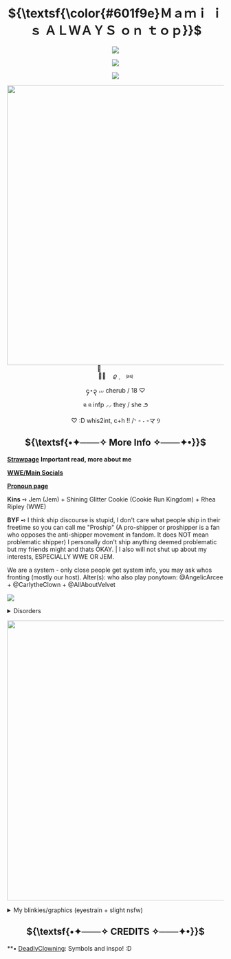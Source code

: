 <h1 strong align="center"> 
 ${\textsf{\color{#601f9e}Ｍａｍｉ ｉｓ ＡＬＷＡＹＳ ｏｎ ｔｏｐ}}$ 
</h1> 

<p align="center">
  <img src="https://komarev.com/ghpvc/?username=PrettyCherub&color=000000&style=plasic&label=Angels">

  <p align="center">
  <img src="https://64.media.tumblr.com/1eb82c5af73dd48cafdb6e9b6ac3a534/690d50e81101c8c1-73/s250x400/1619b0c03e7e4cce6e4ed534cbf0413c32c6a3c0.gifv">
 <p align="center">
  <img src="https://64.media.tumblr.com/5c5edfa89a3400c9fd1b9396945fc936/c63e1dc9eaba14b0-c8/s250x400/50f0582a2418400278d2cd2e83ed00c9d5bb5022.gifv">

 <p align="center">
 <img width="650" src="https://64.media.tumblr.com/724880e683099141d33f0f5d35c018ec/c32f8bf6cc6cb890-54/s1280x1920/90da6197462d6f3eb60b77ce6718bedafc3b7ff4.pnj"
 </p>

<p align="center">
︵ֺ︵     ㅤ𝜚        ۪    ⠀ ⪩⪨
<p align="center">
၄⋆၃  ៸៸៸ cherub / 18 ♡
<p align="center">
  ฅ ฅ    infp ⸝⸝ they / she  ౨ 
<p align="center">
          ♡ :D whis2int, c+h !! /ᐠ - ˕ -マ Ⳋ

<h2 strong align="center"> 
 ${\textsf{•✦───✧ More Info ✧───✦•}}$ 
</h2> 
 
<a href="https://cherubponytown.straw.page/">**Strawpage**</a> **Important read, more about me**

<a href="https://linktr.ee/cherubcommentates">**WWE/Main Socials**</a>

<a href="https://en.pronouns.page/@PrettyCherub">**Pronoun page**</a>

**Kins** ➺ Jem  (Jem) + Shining Glitter Cookie (Cookie Run Kingdom) + Rhea Ripley (WWE)

**BYF** ➺ I think ship discourse is stupid, I don't care what people ship in their freetime so you can call me "Proship" (A pro-shipper or proshipper is a fan who opposes the anti-shipper movement in fandom. It does NOT mean problematic shipper) I personally don't ship anything deemed problematic but my friends might and thats OKAY. | I also will not shut up about my interests, ESPECIALLY WWE OR JEM.

We are a system - only close people get system info, you may ask whos fronting (mostly our host). Alter(s): who also play ponytown: @AngelicArcee + @CarlytheClown + @AllAboutVelvet

![](https://64.media.tumblr.com/9cc184e0997e8a4e23952f883fa27eca/23530734176aa383-1e/s250x400/3cb9f46a6c128c4a7b14fc7bcab9896a7399d127.pnj) 

<details> 
  <summary>Disorders</summary>  

 MDD + GAD + OSDD + POTS + ADHD
 
![](https://64.media.tumblr.com/72ae63282f1f0e67cd2c371f4ff1da25/a20122e278b4ecb6-93/s250x400/cedbd9e908ebfe6cfd4e9a719595b585ca64321d.gifv) 
![](https://64.media.tumblr.com/fbe8066fc817a0706409e684003b71d9/cfda3078bde036fa-b8/s250x400/409248320017354ccd4f7da91ad5b00677615225.gifv) 
![](https://64.media.tumblr.com/ada64f191c67a796654e5e1d72fda9dc/4ce41699b051c695-53/s250x400/2552362001dd77d180a3a53e4f97188bbfcfbcbc.gifv) 
![](https://64.media.tumblr.com/75c049b12ee99eca2f5c1413071ffe22/6521b4de6f9ba744-ba/s250x400/b65421f76e4604b5e683e41011692888784551b4.gifv) 
![](https://64.media.tumblr.com/e3c5b1a644030aca360f9e25cb575971/6521b4de6f9ba744-52/s250x400/62c88e15b2cad7f718a25aec8e313ef76df11d13.gifv) 
![](https://64.media.tumblr.com/92579559af11129b7c54a48444f892e4/6521b4de6f9ba744-95/s250x400/718b680ab44239b85a8e697ccf3ac4f9db57ecd7.gifv)  
![](https://64.media.tumblr.com/fb7ffa5e02c80d3591fbe5e07fc51fbc/1690b504fcbc8338-61/s250x400/2d7e06c838fc1b34810a842a49fb4dd98f7b1663.gifv) 
![](https://file.garden/aLcUmNZBvTGYyXJl/adhdswag.gif) 
![](https://file.garden/aLcUmNZBvTGYyXJl/anxietyhaver.gif) 
![](https://file.garden/aLcUmNZBvTGYyXJl/livewithchronicpainblinkie.gif)
![](https://file.garden/aLcUmNZBvTGYyXJl/hypermobilityblinkie.gif)
![](https://file.garden/aLcUmNZBvTGYyXJl/alwayssickblinkie.gif)
![]()
![]()
![]()
![]()
![]()
![]()
</details>

</p>


 <p align="center">
 <img width="650" src="https://64.media.tumblr.com/51c903540f2128bac96f3a1a1aaf2d01/ceb409fe516d3f86-23/s500x750/1c7466e0e764f6f16c44617084a688c814641723.pnj"
 </p>


<details> 
  <summary>My blinkies/graphics (eyestrain + slight nsfw)</summary>  

**Blinkies:**

![](https://64.media.tumblr.com/8dfc7ea1189c42c7e12289af3155faeb/2a25a5e1abd64440-6b/s250x400/fcdcb3167863c1238654d004c09b35bc8c32eea9.gifv) 
![](https://64.media.tumblr.com/3766ae7deafc12bf6f17538f099bdf90/2a25a5e1abd64440-e8/s250x400/e61715d23aa7e14b7a126050512c93d9eb6b0a3e.gifv) 
![](https://64.media.tumblr.com/aba44bbaa14c7fcc17db6a3fd60d494a/2a25a5e1abd64440-79/s250x400/670db98c745ddc23d49747824418477fd51fe7c6.gifv) 
![](https://64.media.tumblr.com/67e0be2443a0da158ef87767db9da29c/244fdab6b045e016-88/s250x400/527d441b38e521deefd885826d73df766f6ae5a7.gifv)
![](https://64.media.tumblr.com/64fae936af6ee1adf5c6f760d7f77093/244fdab6b045e016-05/s250x400/5d507d6c326050e9161067a36a95f681fd6b43ff.gifv)
![](https://64.media.tumblr.com/ff9eff46221dbb64628a0fb80a54ecac/244fdab6b045e016-d1/s250x400/b521630f67d67c2f1756331f0a33a7704eab01e3.gifv)
![](https://64.media.tumblr.com/ef2487308c3ff8ae5b2bc7fd1a4ae8e5/244fdab6b045e016-57/s250x400/6a7804d7e3d4004420c373cbbd5d34a63cc36922.gifv)
![](https://64.media.tumblr.com/77dbcc6ee47c37f33b8d33757a06afe2/244fdab6b045e016-59/s250x400/192c2eef91e10336b9239eab29cdf053994b07dd.gifv)
![](https://64.media.tumblr.com/2b4d566ddf8d9752d5a59a161723146f/e00fb671dc1925c4-af/s250x400/9257524dfb4cdf35023b1c70774a1417acc07be6.gifv)
![](https://64.media.tumblr.com/89186db978b1dcb470f943b6e8006389/1bc702f029e36231-b9/s250x400/f26d4409168c78e4e0742cae0f9dad5a4647e8e8.gifv)
![](https://64.media.tumblr.com/a0deed3dd588bdc056d0d995bc465408/b035b516dc88dd13-5d/s250x400/c2966406ec849fe7f4d0de99e9a508fa6d34694c.gifv)
![](https://64.media.tumblr.com/f9a52a353a883d7aedf3b4d3840b7a4b/b035b516dc88dd13-64/s250x400/85374c68a4833149b5acdd68fdb31e126fb0f036.gifv)
![](https://64.media.tumblr.com/ffffdb0ba0a3d0a13591c104592ef139/7e84b72b5ba10300-c9/s250x400/5840bf937f5b477514b1961883cf65a3a75fb246.gifv)
![](https://64.media.tumblr.com/9ca1fb383576f71f1f689c55ea829eb4/7e84b72b5ba10300-b2/s250x400/9b78fdefd6ca02382bcef4a43b4e72c86ba62c3e.gifv)
![](https://64.media.tumblr.com/b6763e30009f0f1db64d94b59c35c3f9/3a1e4d35fa316b52-fe/s400x600/ad119b0dfe46f26b72d028ac782c3839b1e6caed.gifv)
![](https://64.media.tumblr.com/f8a822b6a0d0936862591e0524b45b9e/36184a6c267f36ba-5c/s250x400/8c2b8801f42cf663cb9c342f43bd1d955f8098ac.gifv)
![](https://64.media.tumblr.com/20bc5294ba90f7d341962ff54092dab7/36184a6c267f36ba-d8/s250x400/47391d5a97ef250da0380fa3f9fec06cced9fab7.gifv)
![](https://64.media.tumblr.com/d82a9cdd8fd9414f1b709a8bbea1ed9e/36184a6c267f36ba-c8/s250x400/bdd828cd0ad0b6064764d64357854c2c10e2a6d0.gifv)
![](https://64.media.tumblr.com/7ea7b5ba348fb29ddd42b1bf2bc9c865/36184a6c267f36ba-d8/s250x400/063707eeb7f0acf5aa351e6c94c3f21466f713af.gifv)
![](https://64.media.tumblr.com/3bfcd45b6d38d0d18b58008d6fa3c2d8/66f8bee48421ca35-f1/s250x400/3c535ac1061eca7bdf74dc1b29ffd13514a861c4.gifv)
![](https://64.media.tumblr.com/bb9a23771268a23a8ff872481c841e26/66f8bee48421ca35-71/s250x400/7bbcf887fbe0295322b71919e2e85902fa695291.gifv)
![](https://64.media.tumblr.com/2590d3fc0c6e24b89ab6dd9a75f3d83b/66f8bee48421ca35-42/s250x400/fd268bc835aba4bd6736b3b7f5c9fd586fefd212.gifv)
![](https://64.media.tumblr.com/8d2ad943b2b386c742d77459ed7e836b/6ad1ec31bad5887a-16/s250x400/821c60c89663b0756e0381e53c9019c402b10ebf.gifv)
![](https://64.media.tumblr.com/c8f0ef3e0babdc578632ae5b0c2173d9/6ad1ec31bad5887a-bb/s250x400/8451f509e468205f116d8faef2b72f88ea793094.webp)
![](https://64.media.tumblr.com/6f4975d816542ff797fe0c5007cc5771/6ad1ec31bad5887a-f3/s250x400/689d6c33a1fff6093b305084de31aefee44f9728.gifv)
![](https://64.media.tumblr.com/425ce5a67cb585ab866cea59735dfe8a/1fb39223b20e4f22-e8/s250x400/bdffd5a7f08cbefd029c8b81a78de8f75195eb6c.gifv)
![](https://64.media.tumblr.com/b8e11fc858177931d79d3a141bef9c91/e24aea302e062a10-9b/s250x400/cda5489e2b42a8b0a5492bf84b22610fc425ef92.gifv)
![](https://64.media.tumblr.com/e9a5266fb438bba0a1e7b64ee86a0e32/e24aea302e062a10-5b/s250x400/04dfab7ec354802ce4369191ef8a0676db506390.webp)
![](https://64.media.tumblr.com/524a7032e32d19c48cafe837bb8d3ac3/1a0bd8a997af9343-b3/s250x400/55fe3af549ca3a64f8700b6b712e98e2cd2fbe44.gifv)
![](https://64.media.tumblr.com/de129f56314ba7465ea4cc16374a8723/53b28a880a29cd42-4d/s250x400/f771e840964c4efd3848d28d8c57436d690afd19.gifv)
![](https://64.media.tumblr.com/4e7ee764907a99910a8313e6a3f3a298/69f580ddf05489ed-4f/s250x400/08ab8291f87ba7e63d2715223cf62c3187b99190.gifv)
![](https://64.media.tumblr.com/da8a830e417e1861a9899ec701f6267b/6af461a3f6e93104-44/s250x400/5754183e44033d8c8e9b61f192a69fba16eca7f3.gifv)
![](https://64.media.tumblr.com/da11596fbdca1a1a8b859733c2b4f312/e69ada103ddfcdc2-6a/s250x400/879437f281fea60f713062076c1ee44b80e96344.gifv)
![](https://64.media.tumblr.com/ed3cb0c560a6884583150ccf849ca2e6/0ca0ef7554fde89c-ee/s250x400/01bd75acdecb619376f0b2ffcef35fa8edc3435b.gifv)
![](https://64.media.tumblr.com/28d86c2cf80c659a7a8730414284ddd9/b8f84ff8a1d07556-81/s250x400/796bf8cad1f392830c1840b3d8c7dd825f88c6d5.gifv)
![](https://64.media.tumblr.com/b9bdb471d03292a7f76ca411868eaffb/b8f84ff8a1d07556-21/s250x400/b1f77c8b0d764f7d044a4fb92666867edf3218f5.gifv)
![](https://64.media.tumblr.com/0d1f9da85f9a5024f0de3fc2475156ae/defe983bdf815818-f6/s250x400/0e904a5a0aed1d67a31c0823b47fcb35c1aa9457.gifv)
![](https://64.media.tumblr.com/dedca112aba14c8ae9aab2baf077678f/defe983bdf815818-b8/s250x400/d4e7b364e0e1f2ac49a185fc34ca69d6481553a3.gifv)
![](https://64.media.tumblr.com/7dd5bc449bb5c52491af5457f381f842/055b6239baca094c-1a/s250x400/09ef9c9e68a62c008d660d6f1fc71e0ceab9e803.gifv)
![](https://64.media.tumblr.com/4d8b3ad7ea3ab4193b03938bd7efd483/055b6239baca094c-06/s250x400/a779691b3cbb159c16b57be6f1fc489a10c9f61b.webp)
![](https://64.media.tumblr.com/d2651a14e06fde7c3a8c69b54dbd4f20/712e794bff568974-bf/s250x400/359b9103c5410ce6e64bdb417d746be8c95bc9f8.webp)
![](https://64.media.tumblr.com/2ce592f5601090ef68fa20f4b41921f3/b4f3a731a7a10fbe-23/s250x400/216858a2cc539ad07ba15a3eec357229b02b2e5c.gifv)
![](https://64.media.tumblr.com/80aa28c0ab274db80e04e6efe417bddf/f3c940fb67b26e9a-9c/s250x400/0f6d6ce8babec6d1c438373d5ec4e61fa5a3ed91.gifv)
![](https://64.media.tumblr.com/10afed8a74a8db0f04de3362ab04e498/7d6d7c3f46f65b6f-90/s250x400/765bba868de8fe08bc819939ac059086fe26d9d6.gifv)
![](https://64.media.tumblr.com/e74182c9426bb79d03dfa88b33ca6a3e/b6710d504bda2ee3-76/s250x400/efac625a4878a406747082ef695bd481c642e7ea.gifv)
![](https://adriansblinkiecollection.neocities.org/d1.gif)
![](https://adriansblinkiecollection.neocities.org/d6.gif)
![](https://adriansblinkiecollection.neocities.org/d58.gif)
![](https://adriansblinkiecollection.neocities.org/d97.gif)
![](https://adriansblinkiecollection.neocities.org/e62.gif)
![](https://adriansblinkiecollection.neocities.org/v74.gif)
![](https://adriansblinkiecollection.neocities.org/f58.gif)
![](https://adriansblinkiecollection.neocities.org/g23.gif)
![](https://adriansblinkiecollection.neocities.org/g13.gif)
![](https://adriansblinkiecollection.neocities.org/g100.gif)
![](https://adriansblinkiecollection.neocities.org/g126.gif)
![](https://adriansblinkiecollection.neocities.org/z45.gif)
![](https://adriansblinkiecollection.neocities.org/51.gif)
![](https://adriansblinkiecollection.neocities.org/39.gif)
![](https://adriansblinkiecollection.neocities.org/52.gif)
![](https://plasticdino.net/blinkie/sanrioblinkie.gif)
![](https://plasticdino.net/blinkie/internet-princess.gif)
![](https://plasticdino.net/blinkie/twinkle.gif)
![](https://plasticdino.net/blinkie/solike.gif)
![](https://plasticdino.net/blinkie/oreo.gif)
![](https://plasticdino.net/blinkie/coloursdontrun.gif)
![](https://plasticdino.net/blinkie/angel%20kitty.gif)
![](https://plasticdino.net/blinkie/34.gif)
![](https://plasticdino.net/blinkie/uncool.gif)
![](https://plasticdino.net/blinkie/wormblink.gif)
![](https://64.media.tumblr.com/825b9f10b4b299c29fae2a0e2b9fdfd6/8976aed58605480c-49/s250x400/149f0ac5be4293f96334ddd6696decab0773f1f4.pnj)
![](https://external-media.spacehey.net/media/s5TD1IcwAdARbpL8gOW-v1AocYU4Z-1sa44UlwpvCBNE=/https://i.ibb.co/1TrXKdS/1560774m1slaieim7.gif)
![](https://external-media.spacehey.net/media/sQTfVcRL0RroXupWSjXc2mKigaTuY9xRPoQaGPuOtWO8=/https://i.ibb.co/DKMrmQS/1608188zabmdwl4g2.gif)
![](https://file.garden/aLcUmNZBvTGYyXJl/Transformers1blinkie.gif)
![](https://file.garden/aLcUmNZBvTGYyXJl/Barbieblinkie.gif)
![](https://file.garden/aLcUmNZBvTGYyXJl/Horror.gif)
![](https://file.garden/aLcUmNZBvTGYyXJl/Analoghorrorblinkie.gif)
![](https://file.garden/aLcUmNZBvTGYyXJl/pyschologicalhorrorblinkie.gif)
![](https://file.garden/aLcUmNZBvTGYyXJl/foundfootageblinkie.gif)
![](https://file.garden/aLcUmNZBvTGYyXJl/demigirlblinkie.gif)
![](https://file.garden/aLcUmNZBvTGYyXJl/antistupidityblinkie.gif)
![](https://file.garden/aLcUmNZBvTGYyXJl/proudtobeafreakblinkie.gif)
![](https://file.garden/aLcUmNZBvTGYyXJl/allmurderblinkie.gif)
![](https://file.garden/aLcUmNZBvTGYyXJl/creepycrawlyblinkie.gif)
![](https://file.garden/aLcUmNZBvTGYyXJl/sometimesipurrblinkie.gif)
![](https://file.garden/aLcUmNZBvTGYyXJl/ipopbubblewrapblinkie.gif)
![](https://file.garden/aLcUmNZBvTGYyXJl/catpersongif.gif)
![](https://file.garden/aLcUmNZBvTGYyXJl/moonbeamsandstardustblinkie.gif)
![](https://file.garden/aLcUmNZBvTGYyXJl/yourworstenemyblinkie.gif)
![](https://file.garden/aLcUmNZBvTGYyXJl/igazeatstarsblinkie.gif)
![](https://file.garden/aLcUmNZBvTGYyXJl/i%3C3toxicmold.gif)
![](https://file.garden/aLcUmNZBvTGYyXJl/myvoicesdontlikeyoublinkie.gif)
![](https://file.garden/aLcUmNZBvTGYyXJl/scienceloverblinkie.gif)
![](https://file.garden/aLcUmNZBvTGYyXJl/isaymeowblinkie.gif)
![](https://file.garden/aLcUmNZBvTGYyXJl/vampireloverblinkie.gif)
![](https://file.garden/aLcUmNZBvTGYyXJl/i%3C3vampires.gif)
![](https://file.garden/aLcUmNZBvTGYyXJl/dreamcatchingblinkie.gif)
![](https://file.garden/aLcUmNZBvTGYyXJl/irunwithscissorsblinkie.gif)
![](https://file.garden/aLcUmNZBvTGYyXJl/i%3C3antiqueshopsblinkie.gif)
![](https://file.garden/aLcUmNZBvTGYyXJl/toxicyuriblinkie.gif)
![](https://file.garden/aLcUmNZBvTGYyXJl/i%3C3gardeningblinkie.gif)
![](https://64.media.tumblr.com/efb0865d23174e7d199b2e240b26fd32/c6c0d41d8a286cfd-15/s250x400/76e12b826d3ca7a5b91d412adcc9e2a4812191c0.gifv)
![](https://64.media.tumblr.com/612e40702a8cb05e3bcb133ff22458e1/38631977abf9b64b-30/s250x400/aa4e1ac56c326e6947d83113de4b044c5be7d5b4.gifv)
![](https://64.media.tumblr.com/f312b02beaf0f87ec3faf4eb7eeb52e0/38631977abf9b64b-6a/s250x400/75d452be35b3b60e4019eaab0050d7494c95a50a.gifv)
![](https://64.media.tumblr.com/0e0dc35b215baa716bea35df455d06fa/38631977abf9b64b-b8/s250x400/00ce9a9691b2ab5f059409f94bcb917a76bc247b.gifv)
![](https://64.media.tumblr.com/6931464179b8f5d45e8b80a399759d00/38631977abf9b64b-c5/s250x400/3217668079f7add2f6c50f72e6d0eb6677bc2e7e.gifv)
![](https://64.media.tumblr.com/ae77ef2bc8be51cd4be6f13e03e30769/38631977abf9b64b-15/s250x400/cc031ae6a4831b2fedd1450ba39d9975f959104f.gifv)
![](https://64.media.tumblr.com/4d9bc0e6fd9f72eaed7cc856a7ccddf9/640a8073b6387d68-0b/s250x400/485897138d517c9800cc1929c8e077afb3627968.gifv)
![](https://64.media.tumblr.com/5950d757ab4246d0f4f0b60308e85ece/640a8073b6387d68-3b/s250x400/f38cc7a3f5cc6c255a68e65f8882b1862d666248.gifv)
![](https://64.media.tumblr.com/da9ad15f166f7ba2e9067521a63e1f12/640a8073b6387d68-e1/s250x400/53c9c47e0a752dfb581b48f12db11cb9d49ad9ac.gifv)
![](https://64.media.tumblr.com/03a0f9fc3f9e45a50b8976540fa3895c/640a8073b6387d68-28/s250x400/c07c5b9c961513376abcf5b87917968d5f13216c.gifv)
![](https://64.media.tumblr.com/bdfe019d3f7f6c1066cb1437d1e07e78/83eebdb7a9c96ac8-2d/s250x400/a0ed833269f4802ad664d5ea6abe0629b60cd838.gifv)
![]()
![]()
![]()




**Buttons:**

![](https://adriansblinkiecollection.neocities.org/buttons/a52.png)
![](https://adriansblinkiecollection.neocities.org/buttons/4.jpg)
![](https://adriansblinkiecollection.neocities.org/buttons/a15.gif)
![](https://adriansblinkiecollection.neocities.org/buttons/a101.jpg)
![](https://adriansblinkiecollection.neocities.org/buttons/a125.gif)
![](https://adriansblinkiecollection.neocities.org/buttons/d17.jpg)
![](https://cyber.dabamos.de/88x31/antinazi.gif)
![](https://cyber.dabamos.de/88x31/animegay.gif)
![](https://cyber.dabamos.de/88x31/bu12.gif)
![](https://cyber.dabamos.de/88x31/candyshop.gif)
![](https://cyber.dabamos.de/88x31/cuteanimegirls.gif)
![](https://cyber.dabamos.de/88x31/furby.gif)
![](https://cyber.dabamos.de/88x31/froggygif.gif)
![](https://cyber.dabamos.de/88x31/frogland.gif)
![](https://plasticdino.neocities.org/buttons/minecraft.png)
![](https://plasticdino.neocities.org/buttons/tetoteteto.gif)
![](https://plasticdino.neocities.org/buttons/parentaladvisory2.png)
![](https://64.media.tumblr.com/67740d88d1cbf619ffd43594f215d185/b00b53c79d3e84e3-9e/s100x200/67bcc4d1ba216f1669e4fbfd53c3136de1c3244f.gifv)
![](https://64.media.tumblr.com/d555f7e634b71a293daa7cb0412a17c4/b00b53c79d3e84e3-fb/s100x200/c4e165ef3f09b5bdaf31db37ca2a0675879a26ae.gifv)
![](https://64.media.tumblr.com/1be5b48c0f900544292aee5cc7f99816/b00b53c79d3e84e3-3d/s100x200/b255025a39d1fc7d37e5cff449479683df18c90a.gifv)
![](https://64.media.tumblr.com/c671a8b7b4211049e196a816a6b4c0c2/b00b53c79d3e84e3-3e/s100x200/f989540ecf0a094e293157096166d58a48ecdcfc.gifv)
![](https://64.media.tumblr.com/02e33667a7cac16a2f8413e1e2e45e62/6672f487bca8affa-80/s100x200/370ebf2930924bdd9e0883e435c850d5bad3fcba.gifv)
![](https://64.media.tumblr.com/1ff282372fae92ee8c9205bf32b85693/d6ec1a73cb60a443-42/s100x200/c33d6a791dafd3d86cc0d6db53842b5903f0e3ee.gifv)
![](https://64.media.tumblr.com/42ac65074eecb6ad1996db59bc6d38db/d6ec1a73cb60a443-e5/s100x200/9cc4f6626c22501a9bac7512794d8ea227fc61cf.gifv)
![](https://64.media.tumblr.com/44a0b2ce378490f5320b458c92194917/d6ec1a73cb60a443-ab/s100x200/7eb229c15327e06c2de91c48de854174785eab27.pnj)
![]()
![]()
![]()
![]()
![]()
![]()
![]()
![]()
![]()
![]()
![]()
![]()
![]()
![]()
![]()


**Stamps:**

![](https://adriansblinkiecollection.neocities.org/stamps/a52.png)
![](https://adriansblinkiecollection.neocities.org/stamps/a36.png)
![](https://adriansblinkiecollection.neocities.org/stamps/a41.gif)
![](https://adriansblinkiecollection.neocities.org/stamps/a77.png)
![](https://adriansblinkiecollection.neocities.org/stamps/k5.png)
![](https://adriansblinkiecollection.neocities.org/stamps/k17.png)
![](https://adriansblinkiecollection.neocities.org/stamps/g10.gif)
![](https://adriansblinkiecollection.neocities.org/stamps/k20.png)
![](https://adriansblinkiecollection.neocities.org/stamps/e102.jpg)
![](https://adriansblinkiecollection.neocities.org/stamps/j1.gif)
![](https://allyratworld.com/stamps/dd64586-a71bdb8d-cdac-402f-9eea-d8d3c4349fdd.gif)
![](https://allyratworld.com/stamps/d7kd0rr-1796315e-c525-49cc-8fc9-365afccb59db.gif)
![](https://allyratworld.com/stamps/d1c5nph-196ed819-48bf-4ec0-93d6-2836a4c0d8ed.png)
![](https://allyratworld.com/stamps/d85h30l-dfe181ed-0725-4bee-90d0-6a098d318daa.gif)
![](https://images-wixmp-ed30a86b8c4ca887773594c2.wixmp.com/f/712c88f6-7fe1-431e-989c-060ca457cd65/dddyn4f-7f6f6c96-ec72-4b6b-9167-0583aa54a9d2.gif?token=eyJ0eXAiOiJKV1QiLCJhbGciOiJIUzI1NiJ9.eyJzdWIiOiJ1cm46YXBwOjdlMGQxODg5ODIyNjQzNzNhNWYwZDQxNWVhMGQyNmUwIiwiaXNzIjoidXJuOmFwcDo3ZTBkMTg4OTgyMjY0MzczYTVmMGQ0MTVlYTBkMjZlMCIsIm9iaiI6W1t7InBhdGgiOiJcL2ZcLzcxMmM4OGY2LTdmZTEtNDMxZS05ODljLTA2MGNhNDU3Y2Q2NVwvZGRkeW40Zi03ZjZmNmM5Ni1lYzcyLTRiNmItOTE2Ny0wNTgzYWE1NGE5ZDIuZ2lmIn1dXSwiYXVkIjpbInVybjpzZXJ2aWNlOmZpbGUuZG93bmxvYWQiXX0.eS_esHVrb-McSsFXeyNzxIyrxyvZSBOsVWMyse_SoLo)
![](https://images-wixmp-ed30a86b8c4ca887773594c2.wixmp.com/f/9593649b-9956-4a58-a332-85a193ef7f00/d8h6n15-aa82a8fa-3dd9-460e-b1d6-80e902a02859.png?token=eyJ0eXAiOiJKV1QiLCJhbGciOiJIUzI1NiJ9.eyJzdWIiOiJ1cm46YXBwOjdlMGQxODg5ODIyNjQzNzNhNWYwZDQxNWVhMGQyNmUwIiwiaXNzIjoidXJuOmFwcDo3ZTBkMTg4OTgyMjY0MzczYTVmMGQ0MTVlYTBkMjZlMCIsIm9iaiI6W1t7InBhdGgiOiJcL2ZcLzk1OTM2NDliLTk5NTYtNGE1OC1hMzMyLTg1YTE5M2VmN2YwMFwvZDhoNm4xNS1hYTgyYThmYS0zZGQ5LTQ2MGUtYjFkNi04MGU5MDJhMDI4NTkucG5nIn1dXSwiYXVkIjpbInVybjpzZXJ2aWNlOmZpbGUuZG93bmxvYWQiXX0.HZsUTIY0RIkKhrvyPtN_MBiVZ2ARjSL55oIQjcrhuro)
![](https://images-wixmp-ed30a86b8c4ca887773594c2.wixmp.com/f/74037890-f83c-468f-83cf-33aa7bea7e7f/d5dya0g-4c0d3bab-c391-4b21-b92f-9a813e116f30.gif?token=eyJ0eXAiOiJKV1QiLCJhbGciOiJIUzI1NiJ9.eyJzdWIiOiJ1cm46YXBwOjdlMGQxODg5ODIyNjQzNzNhNWYwZDQxNWVhMGQyNmUwIiwiaXNzIjoidXJuOmFwcDo3ZTBkMTg4OTgyMjY0MzczYTVmMGQ0MTVlYTBkMjZlMCIsIm9iaiI6W1t7InBhdGgiOiJcL2ZcLzc0MDM3ODkwLWY4M2MtNDY4Zi04M2NmLTMzYWE3YmVhN2U3ZlwvZDVkeWEwZy00YzBkM2JhYi1jMzkxLTRiMjEtYjkyZi05YTgxM2UxMTZmMzAuZ2lmIn1dXSwiYXVkIjpbInVybjpzZXJ2aWNlOmZpbGUuZG93bmxvYWQiXX0.5l1-KomKrIEUPxukXQpwmgBezxAGd4zktV7D0IqwNr4)
![](https://64.media.tumblr.com/bd5083513c5a1165469650c75a4d84ec/e164de112d4aae4e-f6/s250x400/a66e1cb19b5c0d54e1576e0206417d023c34e47f.gifv)
![](https://external-media.spacehey.net/media/scfOVLxlo2En4wMg_GS82x4Zhz1XQn-HeNoqVRVcx7eU=/https://i.ibb.co/0GZQdLQ/2286590fzi4g933w6.gif)
![](https://i.postimg.cc/15BZQXGR/022223-B3-F3-CB-478-B-8-DB4-4-D540-FD1-A49-B.png)
![](https://64.media.tumblr.com/1720f3a9f24d33b4a91d9bf3a62dd6f9/3208240ef7f8a321-88/s250x400/e55c9faca0c99288ac73c9a607b5f369b71dadf9.gifv)
![](https://i.postimg.cc/d1Pfdc2S/20-DDDEFD-3-B4-C-48-F3-B755-2-A5-DE23-E4734.png)
![](https://supplies.ju.mp/assets/images/gallery01/9d29bc30.png?v=1c1ba870)
![](https://supplies.ju.mp/assets/images/gallery01/12326321.jpg?v=1c1ba870)
![](https://supplies.ju.mp/assets/images/gallery01/770fe54b.png?v=1c1ba870)
![](https://file.garden/aLcUmNZBvTGYyXJl/noreturnstamp.gif)
![](https://file.garden/aLcUmNZBvTGYyXJl/incorrectpasswordstamp.png)
![](https://file.garden/aLcUmNZBvTGYyXJl/bloodstamp.gif)
![](https://file.garden/aLcUmNZBvTGYyXJl/ouijiboardstamp.gif)
![](https://file.garden/aLcUmNZBvTGYyXJl/i%3C3astronomystamp.gif)
![](https://file.garden/aLcUmNZBvTGYyXJl/i%3C3ammonitesstamp.png)
![](https://file.garden/aLcUmNZBvTGYyXJl/lilypadstamp.png)
![](https://file.garden/aLcUmNZBvTGYyXJl/rainingpondstamp.gif)
![](https://file.garden/aLcUmNZBvTGYyXJl/daydreamerstamp.gif)
![](https://file.garden/aLcUmNZBvTGYyXJl/ilovestarsstamp.gif)
![](https://file.garden/aLcUmNZBvTGYyXJl/vampiremouthstamp.gif)
![](https://file.garden/aLcUmNZBvTGYyXJl/iwantyoutoholdmyhandstamp.png)
![](https://file.garden/aLcUmNZBvTGYyXJl/pinkbowstamp.png)
![](https://file.garden/aLcUmNZBvTGYyXJl/amianangelstamp.png)
![](https://file.garden/aLcUmNZBvTGYyXJl/rollipollistamp.png)
![](https://64.media.tumblr.com/dd7c10eb59c7bcecf98e167ad7a88e99/74876e504c5c7cde-70/s100x200/f00ac90b30806706bd5b42fc44f0c5894ce593dc.pnj)
![](https://64.media.tumblr.com/14578b74a26c2aeef37fce1cbc8b5bdd/74876e504c5c7cde-b7/s100x200/973ac73b833302b6b674aec26c8924181f0a1750.pnj)
![](https://64.media.tumblr.com/12da7add0f49f01e1844e5301c5f7357/ec8923cd04bc0a16-f9/s100x200/d253c643c1d6858aed765d2e0f31ab711323a5fc.pnj)
![](https://64.media.tumblr.com/20374970b023ff66968db15db6ca8a38/ec8923cd04bc0a16-9c/s100x200/e1a52cc0cc6c52244a1296abe7e3f04537bce9c7.jpg)
![](https://64.media.tumblr.com/4687472d4ff6923d4aa5a820ba3df44f/ec8923cd04bc0a16-0a/s100x200/575788a103671f0a115374535383a297331e03f1.pnj)
![](https://64.media.tumblr.com/c988cae205d593d1d9b19f691b02aff3/ec8923cd04bc0a16-e3/s100x200/febe978f7de39a23561c31f29a2729254028f311.webp)
![](https://64.media.tumblr.com/b5de0f3346cd5a93d544e0e3777787f9/ec8923cd04bc0a16-b2/s100x200/9ebf1f4ae2f4b25f2c0e174c478e5408ed7a5e7c.gifv)
![](https://64.media.tumblr.com/66be78981d48a18392116c3fa952fca8/5732e589548c1c67-e1/s100x200/be997d5173da32608fe599b3487a99f86d03ac10.gifv)
![](https://64.media.tumblr.com/e8b7832d0fa3974c5ac10de51c5a8dd7/1d29b6577554bb7e-6f/s100x200/06412f20105828f6b897bf01d18529a2105e7269.pnj)
![](https://64.media.tumblr.com/478ce44470acc4a9c0004e8085b12549/c6c0d41d8a286cfd-b5/s100x200/72db8048882dc6d1570ef373d59a76ae4da675b5.gifv)
![](https://64.media.tumblr.com/38484da6b7b5db63c1271e0f6631cf13/c6c0d41d8a286cfd-f8/s100x200/0717ee0677f63b6eaa60af65be74a5da84a1c635.pnj)
![](https://64.media.tumblr.com/a1555693a5eda94e1d74a1a7b35f92d4/c6c0d41d8a286cfd-bb/s100x200/a8e9130095894623753ddf5219de201e693ce63c.gifv)
![](https://64.media.tumblr.com/a4e5faa6fd0337170eeff55f1ad17103/5266f95f57864019-f0/s100x200/7ea9c8753aa5547f6171c0d3022681508addae90.gifv)
![](https://64.media.tumblr.com/c04afd254065657e2c9b78aadb816a68/5266f95f57864019-d6/s100x200/32947689cb8642209f7e01473b39a21771c9f042.pnj)
![](https://64.media.tumblr.com/12e32b015dd7f50c16f2901405366f37/5266f95f57864019-ba/s100x200/fded5d8fd5a735e9367173022a3e49f6a2826b1d.gifv)
![](https://64.media.tumblr.com/e507937b864d4ca6be99f04dba6de239/044980b3abd93f3f-1a/s100x200/10a70b5c2bc1e47e9b9add0602c6fe5bd3c61678.pnj)
![](https://64.media.tumblr.com/e52e6f162c3df16417b4f958049dfe99/640a8073b6387d68-ea/s100x200/3bcdaaf3e6c4574f1bb28ad0ceb7d124f7d9a899.gifv)
![](https://64.media.tumblr.com/048fb722a3c7c436e312e41bd730a7fc/640a8073b6387d68-f7/s100x200/10f6a9862d82a7711c933e96f626501696698e72.pnj)
![](https://64.media.tumblr.com/ee63413aeb74d8da7b71a3285f7e60f3/640a8073b6387d68-79/s100x200/79d71df2b5f15d76245effc877c6d1d765c8c2bc.pnj)
![](https://64.media.tumblr.com/5f0ac39bc76733a55e928bf0a4f9cfbb/222b979b794304b0-49/s100x200/7d08521e70b08a0ca6b4f61a4d808a4852755bf2.pnj)
![](https://64.media.tumblr.com/8f550242cc7295ad76cea296dcc8f67e/222b979b794304b0-0b/s100x200/a9f6f5d92c9303489ae753810ca1767aefbfb4cf.gifv)
![](https://64.media.tumblr.com/27e23fbd59dc0a28b4dcba8538651ccb/4d437c297503682b-31/s100x200/9dc1fd64a0b401d1756a69c222c8bd0f71577a88.pnj)
![]()
![]()
![]()



</details>


    
 <h2 strong div align="center"> 
 ${\textsf{•✦───✧ CREDITS ✧───✦•}}$ 
</h2 div> 

**• [DeadlyClowning](https://github.com/deadlyclowning): Symbols and inspo! :D
